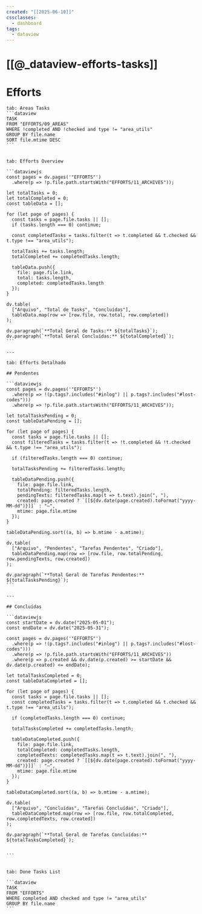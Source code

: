 ```yaml
---
created: "[[2025-06-10]]"
cssclasses:
  - dashboard
tags:
  - dataview
---
```

# [[@_dataview-efforts-tasks]]

# Efforts
````tabs
tab: Areas Tasks
```dataview
TASK
FROM "EFFORTS/09_AREAS" 
WHERE !completed AND !checked and type != "area_utils" 
GROUP BY file.name 
SORT file.mtime DESC
```


tab: Efforts Overview

```dataviewjs
const pages = dv.pages('"EFFORTS"')
  .where(p => !p.file.path.startsWith("EFFORTS/11_ARCHIVES"));

let totalTasks = 0;
let totalCompleted = 0;
const tableData = [];

for (let page of pages) {
  const tasks = page.file.tasks || [];
  if (tasks.length === 0) continue;

  const completedTasks = tasks.filter(t => t.completed && t.checked && t.type !== "area_utils");

  totalTasks += tasks.length;
  totalCompleted += completedTasks.length;

  tableData.push({
    file: page.file.link,
    total: tasks.length,
    completed: completedTasks.length
  });
}

dv.table(
  ["Arquivo", "Total de Tasks", "Concluídas"],
  tableData.map(row => [row.file, row.total, row.completed])
);

dv.paragraph(`**Total Geral de Tasks:** ${totalTasks}`);
dv.paragraph(`**Total Geral Concluídas:** ${totalCompleted}`);
```

---

tab: Efforts Detalhado

## Pendentes

```dataviewjs
const pages = dv.pages('"EFFORTS"')
  .where(p => !(p.tags?.includes("#inlog") || p.tags?.includes("#lost-codes")))
  .where(p => !p.file.path.startsWith("EFFORTS/11_ARCHIVES"));

let totalTasksPending = 0;
const tableDataPending = [];

for (let page of pages) {
  const tasks = page.file.tasks || [];
  const filteredTasks = tasks.filter(t => !t.completed && !t.checked && t.type !== "area_utils");

  if (filteredTasks.length === 0) continue;

  totalTasksPending += filteredTasks.length;

  tableDataPending.push({
    file: page.file.link,
    totalPending: filteredTasks.length,
    pendingTexts: filteredTasks.map(t => t.text).join(", "),
    created: page.created ? `[[${dv.date(page.created).toFormat("yyyy-MM-dd")}]]` : "–",
    mtime: page.file.mtime
  });
}

tableDataPending.sort((a, b) => b.mtime - a.mtime);

dv.table(
  ["Arquivo", "Pendentes", "Tarefas Pendentes", "Criado"],
  tableDataPending.map(row => [row.file, row.totalPending, row.pendingTexts, row.created])
);

dv.paragraph(`**Total Geral de Tarefas Pendentes:** ${totalTasksPending}`);
```

---

## Concluídas 

```dataviewjs
const startDate = dv.date("2025-05-01");
const endDate = dv.date("2025-05-31");

const pages = dv.pages('"EFFORTS"')
  .where(p => !(p.tags?.includes("#inlog") || p.tags?.includes("#lost-codes")))
  .where(p => !p.file.path.startsWith("EFFORTS/11_ARCHIVES"))
  .where(p => p.created && dv.date(p.created) >= startDate && dv.date(p.created) <= endDate);

let totalTasksCompleted = 0;
const tableDataCompleted = [];

for (let page of pages) {
  const tasks = page.file.tasks || [];
  const completedTasks = tasks.filter(t => t.completed && t.checked && t.type !== "area_utils");

  if (completedTasks.length === 0) continue;

  totalTasksCompleted += completedTasks.length;

  tableDataCompleted.push({
    file: page.file.link,
    totalCompleted: completedTasks.length,
    completedTexts: completedTasks.map(t => t.text).join(", "),
    created: page.created ? `[[${dv.date(page.created).toFormat("yyyy-MM-dd")}]]` : "–",
    mtime: page.file.mtime
  });
}

tableDataCompleted.sort((a, b) => b.mtime - a.mtime);

dv.table(
  ["Arquivo", "Concluídas", "Tarefas Concluídas", "Criado"],
  tableDataCompleted.map(row => [row.file, row.totalCompleted, row.completedTexts, row.created])
);

dv.paragraph(`**Total Geral de Tarefas Concluídas:** ${totalTasksCompleted}`);


```


tab: Done Tasks List

```dataview
TASK
FROM "EFFORTS"
WHERE completed AND checked and type != "area_utils"
GROUP BY file.name
```

````




